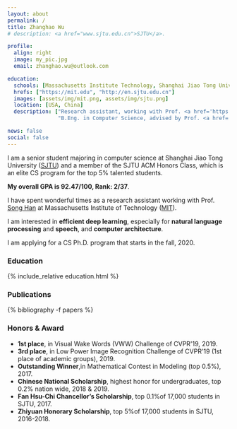 ```yaml
---
layout: about
permalink: /
title: Zhanghao Wu
# description: <a href="www.sjtu.edu.cn">SJTU</a>.

profile:
  align: right
  image: my_pic.jpg
  email: zhanghao.wu@outlook.com

education:
  schools: [Massachusetts Institute Technology, Shanghai Jiao Tong University]
  hrefs: ["https://mit.edu", "http://en.sjtu.edu.cn"]
  images: [assets/img/mit.png, assets/img/sjtu.png]
  location: [USA, China]
  description: ["Research assistant, working with Prof. <a href='https://songhan.mit.edu'>Song Han</a>. Jul. 2019 - Jan. 2020.",
                "B.Eng. in Computer Science, advised by Prof. <a href='http://www.cs.sjtu.edu.cn/en/PeopleDetail.aspx?id=140'>Yong Yu</a>. Sep. 2016 - Jun. 2020."]

news: false
social: false
---
```



I am a senior student majoring in computer science at Shanghai Jiao Tong University ([SJTU](http://en.sjtu.edu.cn/)) and a member of the SJTU ACM Honors Class, which is an elite CS program for the top 5% talented students. 

**My overall GPA is 92.47/100, Rank: 2/37**.

I have spent wonderful times as a research assistant working with Prof. [Song Han](https://songhan.mit.edu) at Massachusetts Institute of Technology ([MIT](https://mit.edu)).

I am interested in **efficient deep learning**, especially for **natural language processing** and **speech**, and **computer architecture**.

I am applying for a CS Ph.D. program that starts in the fall, 2020.

### Education

{% include_relative education.html %}

### Publications
{% bibliography -f papers %}

### Honors & Award
* **1st place**, in Visual Wake Words (VWW) Challenge of CVPR'19, 2019.
* **3rd place**, in Low Power Image Recognition Challenge of CVPR'19 (1st place of academic groups), 2019.
* **Outstanding Winner**,in Mathematical Contest in Modeling (top 0.5%), 2017.
* **Chinese National Scholarship**, highest honor for undergraduates, top 0.2% nation wide, 2018 & 2019.
* **Fan Hsu-Chi Chancellor’s Scholarship**, top 0.1%of 17,000 students in SJTU, 2017.
* **Zhiyuan Honorary Scholarship**, top 5%of 17,000 students in SJTU, 2016-2018.


